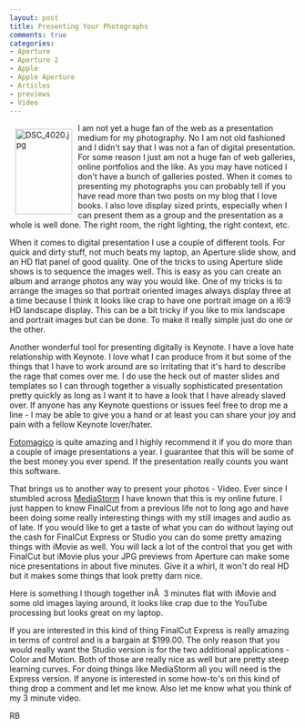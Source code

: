 ```yaml
---
layout: post
title: Presenting Your Photographs
comments: true
categories:
- Aperture
- Aperture 2
- Apple
- Apple Aperture
- Articles
- previews
- Video
---
```

<a rel="lightbox" href="/wp-content/uploads/2009/01/DSC_4020.jpg"><img title="DSC_4020.jpg" src="/wp-content/uploads/2009/01/.thumbs/.DSC_4020.jpg" border="0" alt="DSC_4020.jpg" hspace="10" vspace="10" width="100" height="150" align="left" /></a>I am not yet a huge fan of the web as a presentation medium for my photography. No I am not old fashioned and I didn't say that I was not a fan of digital presentation. For some reason I just am not a huge fan of web galleries, online portfolios and the like. As you may have noticed I don't have a bunch of galleries posted. When it comes to presenting my photographs you can probably tell if you have read more than two posts on my blog that I love books. I also love display sized prints, especially when I can present them as a group and the presentation as a whole is well done. The right room, the right lighting, the right context, etc.

When it comes to digital presentation I use a couple of different tools. For quick and dirty stuff, not much beats my laptop, an Aperture slide show, and an HD flat panel of good quality. <!--more-->One of the tricks to using Aperture slide shows is to sequence the images well. This is easy as you can create an album and arrange photos any way you would like. One of my tricks is to arrange the images so that portrait oriented images always display three at a time because I think it looks like crap to have one portrait image on a l6:9 HD landscape display. This can be a bit tricky if you like to mix landscape and portrait images but can be done. To make it really simple just do one or the other.

Another wonderful tool for presenting digitally is Keynote. I have a love hate relationship with Keynote. I love what I can produce from it but some of the things that I have to work around are so irritating that it's hard to describe the rage that comes over me. I do use the heck out of master slides and templates so I can through together a visually sophisticated presentation pretty quickly as long as I want it to have a look that I have already slaved over. If anyone has any Keynote questions or issues feel free to drop me a line - I may be able to give you a hand or at least you can share your joy and pain with a fellow Keynote lover/hater.

<a href="http://www.boinx.com/fotomagico/overview/" target="_blank">Fotomagico</a> is quite amazing and I highly recommend it if you do more than a couple of image presentations a year. I guarantee that this will be some of the best money you ever spend. If the presentation really counts you want this software.

That brings us to another way to present your photos - Video. Ever since I stumbled across <a href="http://mediastorm.org/" target="_blank">MediaStorm</a> I have known that this is my online future. I just happen to know FinalCut from a previous life not to long ago and have been doing some really interesting things with my still images and audio as of late. If you would like to get a taste of what you can do without laying out the cash for FinalCut Express or Studio you can do some pretty amazing things with iMovie as well. You will lack a lot of the control that you get with FinalCut but iMovie plus your JPG previews from Aperture can make some nice presentations in about five minutes. Give it a whirl, it won't do real HD but it makes some things that look pretty darn nice.

Here is something I though together inÂ  3 minutes flat with iMovie and some old images laying around, it looks like crap due to the YouTube processing but looks great on my laptop.

<object width="425" height="344" data="http://www.youtube.com/v/mZjkg3hIYTc&amp;hl=en&amp;fs=1" type="application/x-shockwave-flash"><param name="allowFullScreen" value="true" /><param name="allowscriptaccess" value="always" /><param name="src" value="http://www.youtube.com/v/mZjkg3hIYTc&amp;hl=en&amp;fs=1" /><param name="allowfullscreen" value="true" /></object>

If you are interested in this kind of thing FinalCut Express is really amazing in terms of control and is a bargain at $199.00. The only reason that you would really want the Studio version is for the two additional applications - Color and Motion. Both of those are really nice as well but are pretty steep learning curves. For doing things like MediaStorm all you will need is the Express version. If anyone is interested in some how-to's on this kind of thing drop a comment and let me know. Also let me know what you think of my 3 minute video.

RB